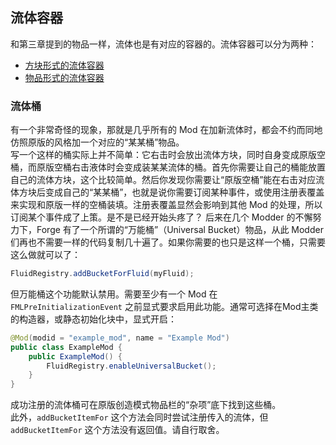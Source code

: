 ## 流体容器

和第三章提到的物品一样，流体也是有对应的容器的。流体容器可以分为两种：

  - [方块形式的流体容器](block.md)
  - [物品形式的流体容器](item.md)

### 流体桶

有一个非常奇怪的现象，那就是几乎所有的 Mod 在加新流体时，都会不约而同地仿照原版的风格加一个对应的“某某桶”物品。  
写一个这样的桶实际上并不简单：它右击时会放出流体方块，同时自身变成原版空桶，而原版空桶右击液体时会变成装某某流体的桶。首先你需要让自己的桶能放置自己的流体方块，这个比较简单。然后你发现你需要让“原版空桶”能在右击对应流体方块后变成自己的“某某桶”，也就是说你需要订阅某种事件，或使用注册表覆盖来实现和原版一样的空桶装填。注册表覆盖显然会影响到其他 Mod 的处理，所以订阅某个事件成了上策。<!-- 一点历史：曾经有这么一个专门处理这个问题的事件叫 `BucketFillEvent` -->是不是已经开始头疼了？
后来在几个 Modder <!-- 具体来说是 RWTema、boni-xx、mezz -->的不懈努力下，Forge 有了一个所谓的“万能桶”（Universal Bucket）物品，从此 Modder 们再也不需要一样的代码复制几十遍了。如果你需要的也只是这样一个桶，只需要这么做就可以了：

```java
FluidRegistry.addBucketForFluid(myFluid);
```

但万能桶这个功能默认禁用。需要至少有一个 Mod 在 `FMLPreInitializationEvent` 之前显式要求启用此功能。通常可选择在Mod主类的构造器，或静态初始化块中，显式开启：

```java
@Mod(modid = "example_mod", name = "Example Mod")
public class ExampleMod {
    public ExampleMod() {
        FluidRegistry.enableUniversalBucket();
    }
}
````

成功注册的流体桶可在原版创造模式物品栏的“杂项”底下找到这些桶。  
此外，`addBucketItemFor` 这个方法会同时尝试注册传入的流体，但 `addBucketItemFor` 这个方法没有返回值。请自行取舍。

<!--
可能有人会问，这不是和 MinecraftForge 的“不添加游戏内容”相冲突了吗？
这实际上正是这个功能默认禁用的原因。只有当某个 Mod 要求启用这个功能时，这个物品才会被注册。
自然地，为方便起见，Forge 也就顺势使用了它自己的 modid。
-->
